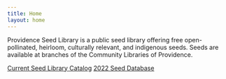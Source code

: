 ```yaml
---
title: Home
layout: home
---
```


Providence Seed Library is a public seed library offering free open-pollinated, heirloom, culturally relevant, and indigenous seeds. Seeds are available at branches of the Community Libraries of Providence.

[Current Seed Library Catalog](https://catalog.oslri.net/search/?searchtype=t&SORT=D&searcharg=%22providence\+seed\+library%22&searchscope=1)
[2022 Seed Database](https://airtable.com/shrxFBoo7Un0S5fVd/tblON5Nn11evypI9u)